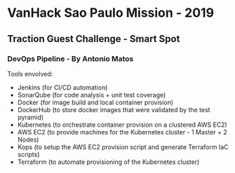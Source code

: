 # VanHack Sao Paulo Mission - 2019

## Traction Guest Challenge - Smart Spot

### DevOps Pipeline - By Antonio Matos

Tools envolved:

- Jenkins (for CI/CD automation)
- SonarQube (for code analysis + unit test coverage)
- Docker (for image build and local container provision)
- DockerHub (to store docker images that were validated by the test pyramid)
- Kubernetes (to orchestrate container provision on a clustered AWS EC2)
- AWS EC2 (to provide machines for the Kubernetes cluster - 1 Master + 2 Nodes)
- Kops (to setup the AWS EC2 provision script and generate Terraform IaC scripts)
- Terraform (to automate provisioning of the Kubernetes cluster)